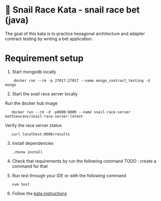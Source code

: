 🐌 Snail Race Kata - snail race bet (java)
=====

The goal of this kata is to practice hexagonal architecture and adapter contract testing by
writing a bet application.

# Requirement setup

1. Start mongodb locally

```shell
    docker run --rm -p 27017:27017 --name mongo_contract_testing -d mongo
```

2. Start the snail race server locally

Run the docker hub image
```shell
   docker run --rm -d -p8000:8000 --name snail-race-server mathieucans/snail-race-server:latest
```

Verify the race server status
```shell
   curl localhost:8000/results
```

3. Install dependencies
   ```shell
   ./mvnw install
   ```
4. Check that requirements by run the following command
   TODO : create a command for that


5. Run test through your IDE or with the following command
    ```shell
    nvm test
    ``` 

6. Follow the [kata instructions](../Instructions.md)
